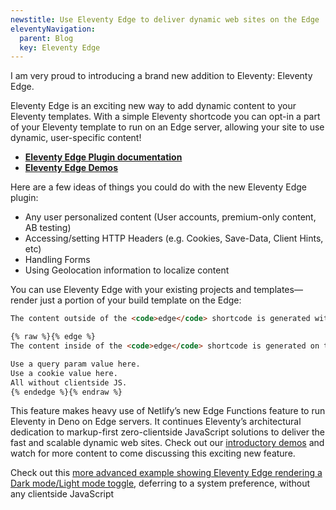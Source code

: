 ```yaml
---
newstitle: Use Eleventy Edge to deliver dynamic web sites on the Edge
eleventyNavigation:
  parent: Blog
  key: Eleventy Edge
---
```

I am very proud to introducing a brand new addition to Eleventy: Eleventy Edge.

Eleventy Edge is an exciting new way to add dynamic content to your Eleventy templates. With a simple Eleventy shortcode you can opt-in a part of your Eleventy template to run on an Edge server, allowing your site to use dynamic, user-specific content!

* **[Eleventy Edge Plugin documentation](/docs/plugins/edge/)**
* **[Eleventy Edge Demos](https://demo-eleventy-edge.netlify.app/)**

Here are a few ideas of things you could do with the new Eleventy Edge plugin:

* Any user personalized content (User accounts, premium-only content, AB testing)
* Accessing/setting HTTP Headers (e.g. Cookies, Save-Data, Client Hints, etc)
* Handling Forms
* Using Geolocation information to localize content

You can use Eleventy Edge with your existing projects and templates—render just a portion of your build template on the Edge:

```html
The content outside of the <code>edge</code> shortcode is generated with the Build.

{% raw %}{% edge %}
The content inside of the <code>edge</code> shortcode is generated on the Edge.

Use a query param value here.
Use a cookie value here.
All without clientside JS.
{% endedge %}{% endraw %}
```

This feature makes heavy use of Netlify’s new Edge Functions feature to run Eleventy in Deno on Edge servers. It continues Eleventy’s architectural dedication to markup-first zero-clientside JavaScript solutions to deliver the fast and scalable dynamic web sites. Check out our [introductory demos](https://demo-eleventy-edge.netlify.app/) and watch for more content to come discussing this exciting new feature.

Check out this [more advanced example showing Eleventy Edge rendering a Dark mode/Light mode toggle](https://demo-eleventy-edge.netlify.app/appearance/), deferring to a system preference, without any clientside JavaScript